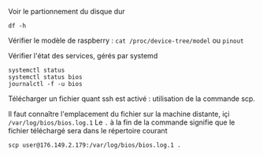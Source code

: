 Voir le partionnement du disque dur

```
df -h
```

Vérifier le modèle de raspberry : `cat /proc/device-tree/model` ou `pinout`


Vérifier l'état des services, gérés par systemd

```
systemctl status
systemctl status bios
journalctl -f -u bios
```

Télécharger un fichier quant ssh est activé : utilisation de la commande scp.

Il faut connaître l'emplacement du fichier sur la machine distante, içi `/var/log/bios/bios.log.1`
Le `.` à la fin de la commande signifie que le fichier téléchargé sera dans le répertoire courant
```
scp user@176.149.2.179:/var/log/bios/bios.log.1 .
```
